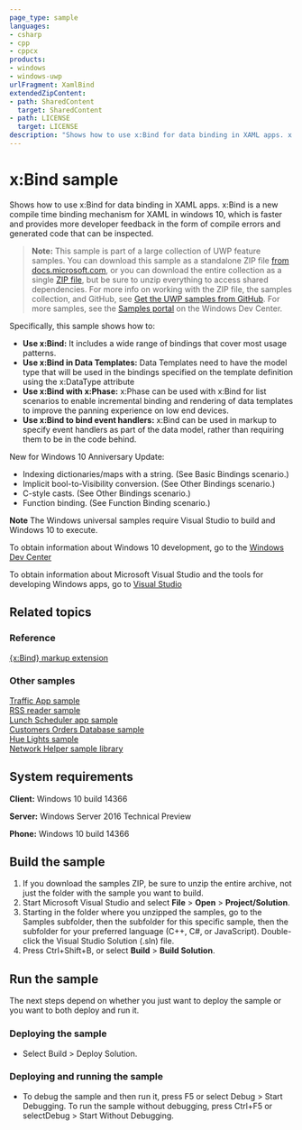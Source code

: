 ```yaml
---
page_type: sample
languages:
- csharp
- cpp
- cppcx
products:
- windows
- windows-uwp
urlFragment: XamlBind
extendedZipContent:
- path: SharedContent
  target: SharedContent
- path: LICENSE
  target: LICENSE
description: "Shows how to use x:Bind for data binding in XAML apps. x:Bind is a new compile time binding mechanism for XAML in windows 10,"
---
```


<!---
  category: Data
  samplefwlink: http://go.microsoft.com/fwlink/p/?LinkId=619989
--->

# x:Bind sample

Shows how to use x:Bind for data binding in XAML apps. x:Bind is a new compile time binding mechanism for XAML in windows 10, 
which is faster and provides more developer feedback in the form of compile errors and generated code that can be inspected.

> **Note:** This sample is part of a large collection of UWP feature samples. 
> You can download this sample as a standalone ZIP file
> [from docs.microsoft.com](https://docs.microsoft.com/samples/microsoft/windows-universal-samples/xamlbind/),
> or you can download the entire collection as a single
> [ZIP file](https://github.com/Microsoft/Windows-universal-samples/archive/master.zip), but be 
> sure to unzip everything to access shared dependencies. For more info on working with the ZIP file, 
> the samples collection, and GitHub, see [Get the UWP samples from GitHub](https://aka.ms/ovu2uq). 
> For more samples, see the [Samples portal](https://aka.ms/winsamples) on the Windows Dev Center. 

Specifically, this sample shows how to:

- **Use x:Bind:** It includes a wide range of bindings that cover most usage patterns.
- **Use x:Bind in Data Templates:** Data Templates need to have the model type that will be used in the bindings specified on the template definition using the x:DataType attribute
- **Use x:Bind with x:Phase:** x:Phase can be used with x:Bind for list scenarios to enable incremental binding and rendering of data templates to improve the panning experience on low end devices.
- **Use x:Bind to bind event handlers:** x:Bind can be used in markup to specify event handlers as part of the data model, rather than requiring them to be in the code behind. 

New for Windows 10 Anniversary Update:
* Indexing dictionaries/maps with a string. (See Basic Bindings scenario.)
* Implicit bool-to-Visibility conversion. (See Other Bindings scenario.)
* C-style casts. (See Other Bindings scenario.)
* Function binding. (See Function Binding scenario.)

**Note** The Windows universal samples require Visual Studio to build and Windows 10 to execute.
 
To obtain information about Windows 10 development, go to the [Windows Dev Center](http://go.microsoft.com/fwlink/?LinkID=532421)

To obtain information about Microsoft Visual Studio and the tools for developing Windows apps, go to [Visual Studio](http://go.microsoft.com/fwlink/?LinkID=532422)

## Related topics

### Reference

[{x:Bind} markup extension](https://msdn.microsoft.com/windows/uwp/xaml-platform/x-bind-markup-extension)  

### Other samples

[Traffic App sample](https://github.com/microsoft/windows-appsample-trafficapp/)  
[RSS reader sample](https://github.com/Microsoft/Windows-appsample-rssreader)  
[Lunch Scheduler app sample](https://github.com/Microsoft/Windows-appsample-lunch-scheduler)  
[Customers Orders Database sample](https://github.com/Microsoft/Windows-appsample-customers-orders-database)  
[Hue Lights sample](https://github.com/Microsoft/Windows-appsample-huelightcontroller)  
[Network Helper sample library](https://github.com/Microsoft/Windows-appsample-networkhelper)  

## System requirements

**Client:** Windows 10 build 14366

**Server:** Windows Server 2016 Technical Preview

**Phone:**  Windows 10 build 14366

## Build the sample

1. If you download the samples ZIP, be sure to unzip the entire archive, not just the folder with the sample you want to build. 
2. Start Microsoft Visual Studio and select **File** \> **Open** \> **Project/Solution**.
3. Starting in the folder where you unzipped the samples, go to the Samples subfolder, then the subfolder for this specific sample, then the subfolder for your preferred language (C++, C#, or JavaScript). Double-click the Visual Studio Solution (.sln) file.
4. Press Ctrl+Shift+B, or select **Build** \> **Build Solution**.

## Run the sample

The next steps depend on whether you just want to deploy the sample or you want to both deploy and run it.

### Deploying the sample

- Select Build > Deploy Solution. 

### Deploying and running the sample

- To debug the sample and then run it, press F5 or select Debug >  Start Debugging. To run the sample without debugging, press Ctrl+F5 or selectDebug > Start Without Debugging. 
